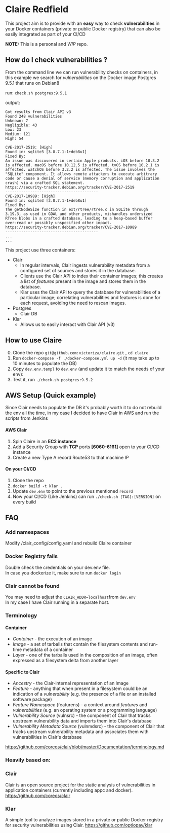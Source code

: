 # Claire Redfield

This project aim is to provide with an **easy** way to check **vulnerabilities** in your Docker containers (private or public Docker registry) that can also be easily integrated as part of your CI/CD

**NOTE:** This is a personal and *WIP* repo.
 
## How do I check vulnerabilities ? 

From the command line we can run vulnerability checks on containers, 
in this example we search for *vulnerabilities* on the Docker image 
Postgres 9.5.1 that runs on Debian8
    
run: `check.sh postgres:9.5.1`

output:
    
    Got results from Clair API v3  
    Found 248 vulnerabilities  
    Unknown: 7  
    Negligible: 43  
    Low: 23  
    Medium: 121  
    High: 54  

    CVE-2017-2519: [High]  
    Found in: sqlite3 [3.8.7.1-1+deb8u1]  
    Fixed By:  
    An issue was discovered in certain Apple products. iOS before 10.3.2 is affected. macOS before 10.12.5 is affected. tvOS before 10.2.1 is affected. watchOS before 3.2.2 is affected. The issue involves the "SQLite" component. It allows remote attackers to execute arbitrary code or cause a denial of service (memory corruption and application crash) via a crafted SQL statement.
    https://security-tracker.debian.org/tracker/CVE-2017-2519
    -----------------------------------------
    CVE-2017-10989: [High]
    Found in: sqlite3 [3.8.7.1-1+deb8u1]
    Fixed By:
    The getNodeSize function in ext/rtree/rtree.c in SQLite through 3.19.3, as used in GDAL and other products, mishandles undersized RTree blobs in a crafted database, leading to a heap-based buffer over-read or possibly unspecified other impact.
    https://security-tracker.debian.org/tracker/CVE-2017-10989
    -----------------------------------------
    ...
    ...

This project use three containers:
+ Clair 
    + In regular intervals, Clair ingests vulnerability metadata from a configured set of sources and stores it in the database.
    + Clients use the Clair API to index their container images; this creates a list of _features_ present in the image and stores them in the database.
    + Klar uses the Clair API to query the database for vulnerabilities of a particular image; correlating vulnerabilities and features is done for each request, avoiding the need to rescan images. 
+ Postgres
    + Clair DB 
+ Klar
    + Allows us to easily interact with Clair API (v3)

## How to use Claire

0) Clone the repo `git@github.com:victoriza/claire.git` , `cd claire`
1) Run `docker-compose -f ./docker-compose.yml up -d` (it may take up to 10 minutes to populate the DB)
2) Copy `dev.env.templ` to `dev.env` (and update it to match the needs of your env):
3) Test it, run `./check.sh postgres:9.5.2`

## AWS Setup (Quick example)

Since Clair needs to populate the DB it's probably worth it to do not rebuild the env all the time, 
in my case I decided to have Clair in AWS and run the scripts from Jenkins

#### AWS Clair
1) Spin Claire in an **EC2 instance**
2) Add a Security Group with **TCP** ports **[6060-6161]** open to your CI/CD instance
3) Create a new Type A record Route53 to that machine IP

#### On your CI/CD
1) Clone the repo
2) `docker build -t klar .`
3) Update `dev.env` to point to the previous mentioned `record`
4) Now your CI/CD (Like Jenkins) can run `./check.sh [TAG]:[VERSION]` on every build

## FAQ

### Add namespaces
Modify /clair_config/config.yaml and rebuild Claire container

### Docker Registry fails

Double check the credentials on your dev.env file.  
In case you dockerize it, make sure to run
`docker login`

### Clair cannot be found
You may need to adjust the `CLAIR_ADDR=localhost`from `dev.env`  
In my case I have Clair running in a separate host.

### Terminology

#### Container

- *Container* - the execution of an image
- *Image* - a set of tarballs that contain the filesystem contents and run-time metadata of a container
- *Layer* - one of the tarballs used in the composition of an image, often expressed as a filesystem delta from another layer

#### Specific to Clair

- *Ancestry* - the Clair-internal representation of an Image
- *Feature* - anything that when present in a filesystem could be an indication of a *vulnerability* (e.g. the presence of a file or an installed software package)
- *Feature Namespace* (featurens) - a context around *features* and *vulnerabilities* (e.g. an operating system or a programming language)
- *Vulnerability Source* (vulnsrc) - the component of Clair that tracks upstream vulnerability data and imports them into Clair's database
- *Vulnerability Metadata Source* (vulnmdsrc) - the component of Clair that tracks upstream vulnerability metadata and associates them with vulnerabilities in Clair's database

https://github.com/coreos/clair/blob/master/Documentation/terminology.md
 
### Heavily based on:

### Clair

Clair is an open source project for the static analysis of vulnerabilities in application containers (currently including appc and docker).
https://github.com/coreos/clair

### Klar

A simple tool to analyze images stored in a private or public Docker registry for security vulnerabilities using Clair.
https://github.com/optiopay/klar